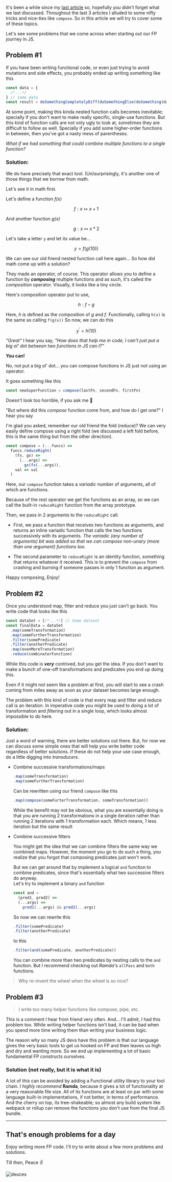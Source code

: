 It's been a while since my [last article](/posts/fp-higher-order-functions) so, hopefully you didn't forget what we last discussed. Throughout the last 3 articles I alluded to some nifty tricks and nice-ties like `compose`. So in this article we will try to cover some of these topics.

Let's see some problems that we come across when starting out our FP journey in JS.

## Problem #1

If you have been writing functional code, or even just trying to avoid mutations and side effects, you probably ended up writing something like this

```javascript
const data = {
  /*...*/
} // some data
const result = doSomethingCompletelyDiff(doSomethingElse(doSomething(data)))
```

At some point, making this kinda nested function calls becomes inevitable; specially if you don't want to make really specific, single-use functions. But this kind of function calls are not only ugly to look at, sometimes they are difficult to follow as well. Specially if you add some higher-order functions in between, then you've got a nasty mess of parentheses.

_What if we had something that could combine multiple functions to a single function?_

### Solution:

We do have precisely that exact tool. (Un)surprisingly, it's another one of those things that we borrow from math.

Let's see it in math first.

Let's define a function _f(x)_

$$
f : x \mapsto x + 1
$$

And another function _g(x)_

$$
g : x \mapsto x * 2
$$

Let's take a letter `y` and let its value be...

$$
y = f(g(10))
$$

We can see our old friend nested function call here again... So how did math come up with a solution?

They made an operator, of course. This operator allows you to define a function by **_composing_** multiple functions and as such, it's called the _composition_ operator. Visually, it looks like a tiny circle.

Here's composition operator put to use,

$$
h : f \circ g
$$

Here, _h_ is defined as the composition of _g_ and _f_. Functionally, calling `h(x)` is the same as calling `f(g(x))` So now, we can do this

$$
y^{\prime} = h(10)
$$

_"Great"_ I hear you say, _"How does that help me in code, I can't just put a big ol' dot between two functions in JS can I?"_

**You can!**

No, not put a big ol' dot... you can compose functions in JS just not using an operator.

It goes something like this

```javascript
const newSuperFunction = compose(lastFn, secondFn, firstFn)
```

Doesn't look too horrible, if you ask me 🤷

"But where did this _compose_ function come from, and how do I get one?" I hear you say

I'm glad you asked, remember our old friend the fold (reduce)? We can very easily define compose using a right fold (we discussed a left fold before, this is the same thing but from the other direction).

```javascript
const compose = (...funcs) =>
  funcs.reduceRight(
    (fx, gx) =>
      (...args) =>
        gx(fx(...args)),
    val => val
  )
```

Here, our `compose` function takes a _variadic_ number of arguments, all of which are functions.

Because of the rest operator we get the functions as an array, so we can call the built-in `reduceRight` function from the array prototype.

Then, we pass in 2 arguments to the `reduceRight` call.

- First, we pass a function that receives two functions as arguments, and returns an inline variadic function that calls the two functions successively with its arguments. _The variadic (any number of arguments) bit was added so that we can compose non-unary (more than one argument) functions too_.

- The second parameter to `reduceRight` is an identity function, something that returns whatever it received. This is to prevent the `compose` from crashing and burning if someone passes in only 1 function as argument.

Happy composing, Enjoy!

## Problem #2

Once you understood map, filter and reduce you just can't go back. You write code that looks like this

```javascript
const dataSet = [/*...*/] // Some dataset
const finalData = dataSet
  .map(someTransformation)
  .map(someFurtherTransformation)
  .filter(somePredicate)
  .filter(anotherPredicate)
  .map(evenMoreTransformation)
  .reduce(combinatorFunction)
```

While this code is **_very_** contrived, but you get the idea. If you don't want to make a bunch of one-off transformations and predicates you end up doing this.

Even if it might not seem like a problem at first, you will start to see a crash coming from miles away as soon as your dataset becomes large enough.

The problem with this kind of code is that every map and filter and reduce call is an iteration. In imperative code you might be used to doing a lot of transformation and _filtering_ out in a single loop, which looks almost impossible to do here.

### Solution:

Just a word of warning, there are better solutions out there. But, for now we can discuss some simple ones that will help you write better code regardless of better solutions. If these do not help your use case enough, do a little digging into _transducers_.

- Combine successive transformations/maps

  ```javascript
  .map(someTransformation)
  .map(someFurtherTransformation)
  ```

  Can be rewritten using our friend `compose` like this

  ```javascript
  .map(compose(someFurterTransformation, someTransformation))
  ```

  While the benefit may not be obvious, what you are essentially doing is that you are running 2 transformations in a single iteration rather than running 2 iterations with 1 transformation each. Which means, 1 less iteration but the same result

- Combine successive filters

  You might get the idea that we can combine filters the same way we combined maps.
  However, the moment you go to do such a thing, you realize that you forgot that composing predicates just won't work.

  But we can get around that by implement a logical `and` function to combine predicates, since that's essentially what two successive filters do anyway.  
   Let's try to implement a binary `and` function

  ```javascript
  const and =
    (pred1, pred2) =>
    (...args) =>
      pred1(...args) && pred2(...args)
  ```

  So now we can rewrite this

  ```javascript
  .filter(somePredicate)
  .filter(anotherPredicate)
  ```

  to this

  ```javascript
  .filter(and(somePredicate, anotherPredicate))
  ```

  You can combine more than two predicates by nesting calls to the `and` function. But I recommend checking out _Ramda_'s `allPass` and `both` functions.

> Why re-invent the wheel when the wheel is so nice?

## Problem #3

> I write too many helper functions like compose, pipe, etc.

This is a comment I hear from friend very often. And... I'll admit, I had this problem too. While writing helper functions isn't bad, it can be bad when you spend more time writing them than writing your business logic.

The reason why so many JS devs have this problem is that our language gives the very basic tools to get us hooked on FP and then leaves us high and dry and wanting more. So we end up implementing a lot of basic fundamental FP constructs ourselves.

### Solution (not really, but it is what it is)

A lot of this can be avoided by adding a Functional utility library to your tool chain. I _highly recommend_ **Ramda**, because it gives a lot of functionality at a very reasonable file size. All of its functions are at least on par with some language built-in implementations, if not better, in terms of performance. And the cherry on top, its tree-shakeable; so almost any build system like webpack or rollup can remove the functions you don't use from the final JS bundle.

---

## That's enough problems for a day

Enjoy writing more FP code. I'll try to write about a few more problems and solutions.

Till then, Peace ✌️

![deuces](https://res.cloudinary.com/practicaldev/image/fetch/s--5QyGr6Q0--/c_limit%2Cf_auto%2Cfl_progressive%2Cq_66%2Cw_880/https://i.loli.net/2020/06/13/YxJLIu3ADvrHfog.gif)
